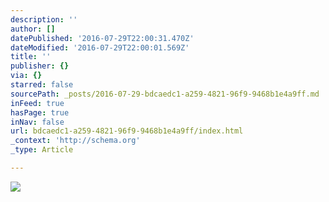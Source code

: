 ```yaml
---
description: ''
author: []
datePublished: '2016-07-29T22:00:31.470Z'
dateModified: '2016-07-29T22:00:01.569Z'
title: ''
publisher: {}
via: {}
starred: false
sourcePath: _posts/2016-07-29-bdcaedc1-a259-4821-96f9-9468b1e4a9ff.md
inFeed: true
hasPage: true
inNav: false
url: bdcaedc1-a259-4821-96f9-9468b1e4a9ff/index.html
_context: 'http://schema.org'
_type: Article

---
```

![](https://the-grid-user-content.s3-us-west-2.amazonaws.com/4338dd28-7e46-4e25-b384-7fb7118d0de0.jpg)